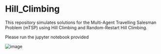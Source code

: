 # Hill_Climbing
This repository simulates solutions for the Multi-Agent Travelling Salesman Problem (mTSP) using Hill Climbing and Random-Restart Hill Climbing.

Please run the jupyter notebook provided

![image](https://github.com/user-attachments/assets/5b46a5b1-0e0e-4e28-90d8-b605f1a105a6)
